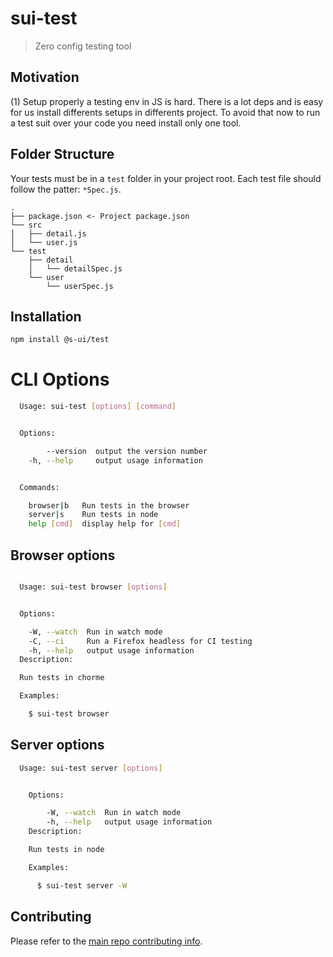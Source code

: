 # sui-test
> Zero config testing tool

## Motivation

(1) Setup properly a testing env in JS is hard. There is a lot deps and is easy for us install differents setups in differents project. To avoid that now to run a test suit over your code you need install only one tool. 


## Folder Structure

Your tests must be in a `test` folder in your project root. Each test file should follow the patter: `*Spec.js`.

```
.
├── package.json <- Project package.json
└── src
│   ├── detail.js
│   └── user.js
└── test
    ├── detail
    │   └── detailSpec.js
    └── user
        └── userSpec.js
```

## Installation

```sh
npm install @s-ui/test
```

# CLI Options

```sh
  Usage: sui-test [options] [command]


  Options:

        --version  output the version number
    -h, --help     output usage information


  Commands:

    browser|b   Run tests in the browser
    server|s    Run tests in node
    help [cmd]  display help for [cmd]
```

## Browser options

```sh

  Usage: sui-test browser [options]


  Options:

    -W, --watch  Run in watch mode
    -C, --ci     Run a Firefox headless for CI testing
    -h, --help   output usage information
  Description:

  Run tests in chorme

  Examples:

    $ sui-test browser
```

## Server options

```sh
  Usage: sui-test server [options]


    Options:

        -W, --watch  Run in watch mode
        -h, --help   output usage information
    Description:

    Run tests in node

    Examples:

      $ sui-test server -W
```



## Contributing

Please refer to the [main repo contributing info](https://github.com/SUI-Components/sui/blob/master/CONTRIBUTING.md).

